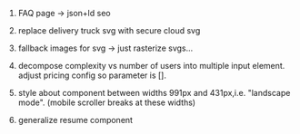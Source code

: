 1. FAQ page -> json+ld seo

2. replace delivery truck svg with secure cloud svg

3. fallback images for svg -> just rasterize svgs...

4. decompose complexity vs number of users into multiple input element. adjust pricing config so parameter is [].

5. style about component between widths 991px and 431px,i.e. "landscape mode". (mobile scroller breaks at these widths)

6. generalize resume component